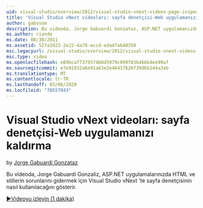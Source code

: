 ```yaml
---
uid: visual-studio/overview/2012/visual-studio-vnext-videos-page-inspector-decomposing-your-web-application
title: 'Visual Studio vNext videoları: sayfa denetçisi-Web uygulamanızı kaldırma | Microsoft Docs'
author: gabosom
description: Bu videoda, Jorge Gabuardi Gonzataz, ASP.NET uygulamanızda HTML ve stillerde sorun gidermek için Visual Studio vNext 'te sayfa denetçisinin nasıl kullanılacağını gösterir...
ms.author: riande
ms.date: 08/30/2011
ms.assetid: 527a3d23-2e22-4a79-accd-eda47ab40350
msc.legacyurl: /visual-studio/overview/2012/visual-studio-vnext-videos-page-inspector-decomposing-your-web-application
msc.type: video
ms.openlocfilehash: e89bcaf7379574b0d5979c899f83b466b4ee99af
ms.sourcegitcommit: e7e91932a6e91a63e2e46417626f39d6b244a3ab
ms.translationtype: MT
ms.contentlocale: tr-TR
ms.lasthandoff: 03/06/2020
ms.locfileid: "78557843"
---
```

# <a name="visual-studio-vnext-videos-page-inspector---decomposing-your-web-application"></a>Visual Studio vNext videoları: sayfa denetçisi-Web uygulamanızı kaldırma

by [Jorge Gabuardi Gonzataz](https://github.com/gabosom)

Bu videoda, Jorge Gabuardi Gonzaliz, ASP.NET uygulamalarınızda HTML ve stillerin sorunlarını gidermek için Visual Studio vNext 'te sayfa denetçisinin nasıl kullanılacağını gösterir.

[&#9654;Videoyu izleyin (1 dakika)](https://channel9.msdn.com/Blogs/ASP-NET-Site-Videos/visual-studio-vnext-videos-page-inspector-decomposing-your-web-application)
